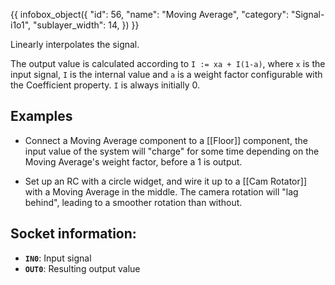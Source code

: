 {{ infobox_object({
	"id": 56,
	"name": "Moving Average",
	"category": "Signal-i1o1",
	"sublayer_width": 14,
}) }}

Linearly interpolates the signal.

The output value is calculated according to `I := xa + I(1-a)`, where `x` is the input signal, `I` is the internal value and `a` is a weight factor configurable with the Coefficient property. `I` is always initially 0.

## Examples

* Connect a Moving Average component to a [[Floor]] component, the input value of the system will "charge" for some time depending on the Moving Average's weight factor, before a 1 is output.

* Set up an RC with a circle widget, and wire it up to a [[Cam Rotator]] with a Moving Average in the middle. The camera rotation will "lag behind", leading to a smoother rotation than without.

## Socket information:
- **`IN0`**: Input signal
- **`OUT0`**: Resulting output value